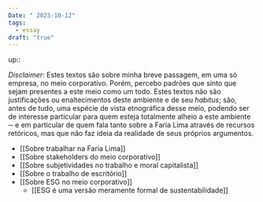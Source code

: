 ```yaml
---
Date: " 2023-10-12"
tags:
  - essay
draft: "true"
---
```

up:: 

*Disclaimer*: Estes textos são sobre minha breve passagem, em uma só empresa, no meio corporativo. Porém, percebo padrões que sinto que sejam presentes a este meio como um todo. Estes textos não são justificações ou enaltecimentos deste ambiente e de seu *habitus*; são, antes de tudo, uma espécie de vista etnográfica desse meio, podendo ser de interesse particular para quem esteja totalmente alheio a este ambiente ─ e em particular de quem fala tanto sobre a Faria Lima através de recursos retóricos, mas que não faz ideia da realidade de seus próprios argumentos.

- [[Sobre trabalhar na Faria Lima]]
- [[Sobre stakeholders do meio corporativo]]
- [[Sobre subjetividades no trabalho e moral capitalista]]
- [[Sobre o trabalho de escritório]]
- [[Sobre ESG no meio corporativo]]
	- [[ESG é uma versão meramente formal de sustentabilidade]]